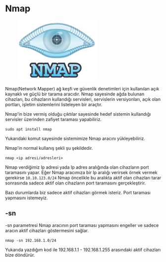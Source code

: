 # Nmap

<figure><img src="../assets/nmap/nmaplogo.jpg" alt=""><figcaption></figcaption></figure>

Nmap(Network Mapper) ağ keşfi ve güvenlik denetimleri için kullanılan açık kaynaklı ve güçlü bir tarama aracıdır. Nmap sayesinde ağda bulunan cihazları, bu cihazların kullandığı servisleri, servislerin versiyonları, açık olan portları, işletim sistemlerini listeleyen bir araçtır. 

Nmap'in bize vermiş olduğu çıktılar sayesinde hedef sistemin kullandığı servisler üzerinden zafiyet taraması yapabiliriz. 

```sudo apt install nmap```

Yukarıdaki komut sayesinde sistemimize Nmap aracını yükleyebiliriz.

Nmap'in normal kullanış şekli şu şekildedir.

```nmap <ip adresi/adresleri>```

Nmap verdiğimiz Ip adresi yada Ip adres aralığında olan cihazların port taramasını yapar. Eğer Nmap aracımıza bir Ip aralığı verirsek örnek vermek gerekirse ```10.10.123.0/24``` Nmap öncelikle bu aralıkta aktif olan cihazları tarar sonrasında sadece aktif olan cihazların port taramasını gerçekleştirir. 

Bazı durumlarda biz sadece aktif cihazları görmek isteriz. Port taraması yapmasını istemeyiz. 

## -sn 

-sn parametresi Nmap aracının port taraması yapmasını engeller ve sadece aracın aktif cihazları göstermesini sağlar.

```nmap -sn 192.168.1.0/24```

Yukarıda yazdığım kod ile 192.168.1.1 - 192.168.1.255 arasındaki aktif cihazları bize döndürür.
